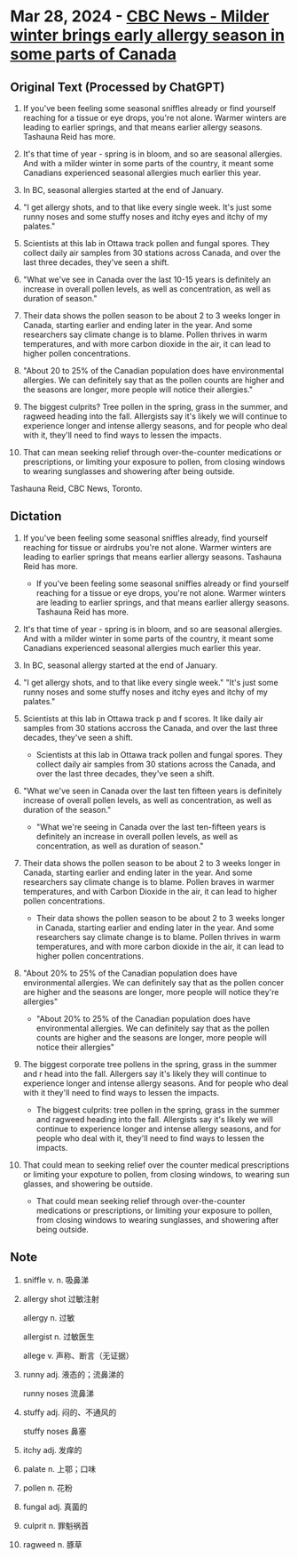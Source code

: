 # Mar 28, 2024 - [CBC News - Milder winter brings early allergy season in some parts of Canada](https://www.youtube.com/watch?v=lGg_KvAQ5HI)

## Original Text (Processed by ChatGPT)

1. If you've been feeling some seasonal sniffles already or find yourself reaching for a tissue or eye drops, you're not alone. Warmer winters are leading to earlier springs, and that means earlier allergy seasons. Tashauna Reid has more.

2. It's that time of year - spring is in bloom, and so are seasonal allergies. And with a milder winter in some parts of the country, it meant some Canadians experienced seasonal allergies much earlier this year.

3. In BC, seasonal allergies started at the end of January.

4. "I get allergy shots, and to that like every single week. It's just some runny noses and some stuffy noses and itchy eyes and itchy of my palates."

5. Scientists at this lab in Ottawa track pollen and fungal spores. They collect daily air samples from 30 stations across Canada, and over the last three decades, they've seen a shift.

6. "What we've see in Canada over the last 10-15 years is definitely an increase in overall pollen levels, as well as concentration, as well as duration of season."

7. Their data shows the pollen season to be about 2 to 3 weeks longer in Canada, starting earlier and ending later in the year. And some researchers say climate change is to blame. Pollen thrives in warm temperatures, and with more carbon dioxide in the air, it can lead to higher pollen concentrations.

8. "About 20 to 25% of the Canadian population does have environmental allergies. We can definitely say that as the pollen counts are higher and the seasons are longer, more people will notice their allergies."

9. The biggest culprits? Tree pollen in the spring, grass in the summer, and ragweed heading into the fall. Allergists say it's likely we will continue to experience longer and intense allergy seasons, and for people who deal with it, they'll need to find ways to lessen the impacts.

10. That can mean seeking relief through over-the-counter medications or prescriptions, or limiting your exposure to pollen, from closing windows to wearing sunglasses and showering after being outside.

Tashauna Reid, CBC News, Toronto.

## Dictation

1. If you've been feeling some seasonal sniffles already, find yourself reaching for tissue or airdrubs you're not alone. Warmer winters are leading to earlier springs that means earlier allergy seasons. Tashauna Reid has more.

   - If you've been feeling some seasonal sniffles already or find yourself reaching for a tissue or eye drops, you're not alone. Warmer winters are leading to earlier springs, and that means earlier allergy seasons. Tashauna Reid has more.

2. It's that time of year - spring is in bloom, and so are seasonal allergies. And with a milder winter in some parts of the country, it meant some Canadians experienced seasonal allergies much earlier this year.

3. In BC, seasonal allergy started at the end of January.

4. "I get allergy shots, and to that like every single week." "It's just some runny noses and some stuffy noses and itchy eyes and itchy of my palates."

5. Scientists at this lab in Ottawa track p and f scores. It like daily air samples from 30 stations accross the Canada, and over the last three decades, they've seen a shift.

   - Scientists at this lab in Ottawa track pollen and fungal spores. They collect daily air samples from 30 stations across the Canada, and over the last three decades, they've seen a shift.

6. "What we've seen in Canada over the last ten fifteen years is definitely increase of overall pollen levels, as well as concentration, as well as duration of the season."

   - "What we're seeing in Canada over the last ten-fifteen years is definitely an increase in overall pollen levels, as well as concentration, as well as duration of season."

7. Their data shows the pollen season to be about 2 to 3 weeks longer in Canada, starting earlier and ending later in the year. And some researchers say climate change is to blame. Pollen braves in warmer temperatures, and with Carbon Dioxide in the air, it can lead to higher pollen concentrations.

   - Their data shows the pollen season to be about 2 to 3 weeks longer in Canada, starting earlier and ending later in the year. And some researchers say climate change is to blame. Pollen thrives in warm temperatures, and with more carbon dioxide in the air, it can lead to higher pollen concentrations.

8. "About 20% to 25% of the Canadian population does have environmental allergies. We can definitely say that as the pollen concer are higher and the seasons are longer, more people will notice they're allergies"

   - "About 20% to 25% of the Canadian population does have environmental allergies. We can definitely say that as the pollen counts are higher and the seasons are longer, more people will notice their allergies"

9. The biggest corporate tree pollens in the spring, grass in the summer and r head into the fall. Allergers say it's likely they will continue to experience longer and intense allergy seasons. And for people who deal with it they'll need to find ways to lessen the impacts.

   - The biggest culprits: tree pollen in the spring, grass in the summer and ragweed heading into the fall. Allergists say it's likely we will continue to experience longer and intense allergy seasons, and for people who deal with it, they'll need to find ways to lessen the impacts.

10. That could mean to seeking relief over the counter medical prescriptions or limiting your expoture to pollen, from closing windows, to wearing sun glasses, and showering be outside.

    - That could mean seeking relief through over-the-counter medications or prescriptions, or limiting your exposure to pollen, from closing windows to wearing sunglasses, and showering after being outside.

## Note

1. sniffle v. n. 吸鼻涕

2. allergy shot 过敏注射

   allergy n. 过敏

   allergist n. 过敏医生

   allege v. 声称、断言（无证据）

3. runny adj. 液态的；流鼻涕的

   runny noses 流鼻涕

4. stuffy adj. 闷的、不通风的

   stuffy noses 鼻塞

5. itchy adj. 发痒的

6. palate n. 上鄂；口味

7. pollen n. 花粉

8. fungal adj. 真菌的

9. culprit n. 罪魁祸首

10. ragweed n. 豚草
